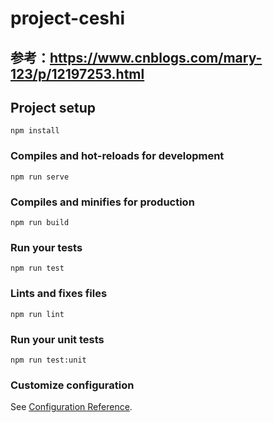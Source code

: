 # project-ceshi

## 参考：<a target="_blank" href="https://www.cnblogs.com/mary-123/p/12197253.html">https://www.cnblogs.com/mary-123/p/12197253.html</a>

## Project setup
```
npm install
```

### Compiles and hot-reloads for development
```
npm run serve
```

### Compiles and minifies for production
```
npm run build
```

### Run your tests
```
npm run test
```

### Lints and fixes files
```
npm run lint
```

### Run your unit tests
```
npm run test:unit
```

### Customize configuration
See [Configuration Reference](https://cli.vuejs.org/config/).

